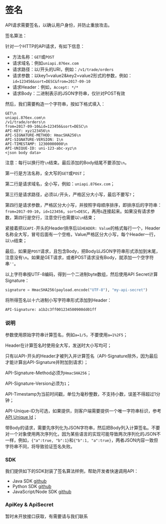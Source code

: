 # 签名

API请求需要签名，以确认用户身份，并防止重放攻击。

签名算法：

针对一个HTTP的API请求，有如下信息：

* 方法名称：`GET`或`POST`
* 请求域名：例如`uniapi.876ex.com`
* 请求路径：以/开头的URI，例如：`/v1/trade/orders`
* 请求参数：以key1=value2&key2=value2形式的参数，例如：`id=123456&sort=DESC&from=2017-09-10`
* 请求Header：例如，`Accept: */*`
* 请求Body：二进制表示的JSON字符串，仅针对POST有效

然后，我们需要构造一个字符串，按如下格式填入：

```http
GET\n
uniapi.876ex.com\n
/v1/trade/orders\n
from=2017-09-10&id=123456&sort=DESC\n
API-KEY: xyz123456\n
API-SIGNATURE-METHOD: HmacSHA256\n
API-SIGNATURE-VERSION: 1\n
API-TIMESTAMP: 12300000000\n
API-UNIQUE-ID: uni-123-abc-xyz\n
<json body data>
```

注意：每行以换行符`\n`结束。最后添加的Body结尾不要添加`\n`。

第一行是方法名称，全大写的`GET`或`POST`；

第二行是请求域名，全小写，例如：`uniapi.876ex.com`；

第三行是请求路径，必须以`/`开头，严格区分大小写，最后不要写`?`；

第四行是请求参数，严格区分大小写，并按照字母顺序排序，即排序后的字符串：`from=2017-09-10`，`id=123456`，`sort=DESC`，再用`&`连接起来。如果没有请求参数，第四行是空行，注意空行也需要以`\n`结束；

紧接着把以`API-`开头的Header排序后以`HEADER: Value`的格式每行一个，Header名称全大写，冒号后面有一个空格，Value严格区分大小写，每个Header一行，以`\n`结束；

最后，如果是`POST`请求，且包含Body，把Body以JSON字符串形式添加到末尾，注意没有`\n`。如果是GET请求，或者POST请求没有Body，就添加一个空字符串`''`。

以上字符串按UTF-8编码，得到一个二进制byte数组，然后使用API Secret计算Signature：</p>

```python
signature = HmacSHA256(payload.encode("UTF-8"), "my-api-secret")
```

将所得签名以十六进制小写字符串形式添加到Header：

```http
API-Signature: a1b2c3ff001234500900dd01ff
```

### 说明

参数使用原始字符串计算签名，例如`a=1/5`，不要使用`a=1%2F5`；

Header在计算签名时使用全大写，发送时大小写均可；

只有以API-开头的Header才被列入并计算签名（API-Signature除外，因为最后才能计算出API-Signature并附加到请求）；

API-Signature-Method必须为`HmacSHA256`；

API-Signature-Version必须为`1`；

API-Timestamp为当前时间戳，单位为毫秒整数，不支持小数，误差不得超过1分钟；

API-Unique-ID为可选，如果提供，则客户端需要提供一个唯一字符串标识，参考[API Unique Id](unique-id)；

带Body的请求，需要先序列化为JSON字符串，然后把Body列入计算签名。不要对一个对象使用两次序列化，因为某些语言的实现可能导致两次序列化的JSON不一样，例如，`{"a":true, "b":1}`和`{"b":1, "a":true}`，两者JSON内容一致但字符串不同，将导致验证签名失败。

### SDK

我们提供如下的SDK封装了签名算法样例，帮助开发者快速调用API：

* Java SDK [github](https://github.com/876ex-pub/signature-demo/blob/master/ApiClient.java)
* Python SDK [github](https://github.com/876ex-pub/signature-demo/blob/master/876ex.py)
* JavaScript/Node SDK [github](https://github.com/876ex-pub/signature-demo/blob/master/876ex.js)


### ApiKey & ApiSecret

暂时未开放接口获取，有需要请与我们联系
